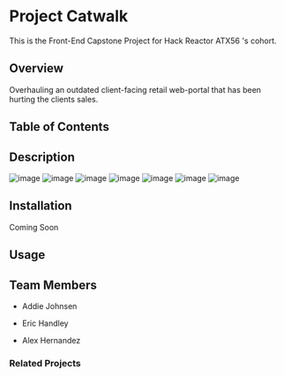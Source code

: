 # Project Catwalk
This is the Front-End Capstone Project for Hack Reactor ATX56 's cohort. 

## Overview
Overhauling an outdated client-facing retail web-portal that has been hurting the clients sales.

## Table of Contents


## Description
![image](https://img.shields.io/badge/JavaScript-F7DF1E?style=for-the-badge&logo=javascript&logoColor=black) ![image](https://img.shields.io/badge/HTML5-E34F26?style=for-the-badge&logo=html5&logoColor=white) ![image](https://img.shields.io/badge/CSS3-1572B6?style=for-the-badge&logo=css3&logoColor=white) ![image](https://img.shields.io/badge/Node.js-43853D?style=for-the-badge&logo=node-dot-js&logoColor=white) ![image](https://img.shields.io/badge/npm-CB3837?style=for-the-badge&logo=npm&logoColor=white) ![image](	https://img.shields.io/badge/React-20232A?style=for-the-badge&logo=react&logoColor=61DAFB) ![image](	https://img.shields.io/badge/Visual_Studio_Code-0078D4?style=for-the-badge&logo=visual%20studio%20code&logoColor=white)


## Installation 
Coming Soon


## Usage


## Team Members
* Addie Johnsen 

* Eric Handley 

* Alex Hernandez

### Related Projects 
